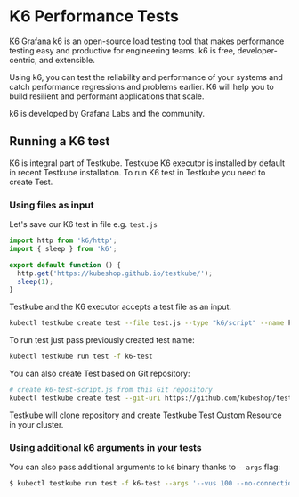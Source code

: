# K6 Performance Tests

[K6](https://k6.io/docs/) Grafana k6 is an open-source load testing tool that makes performance testing easy and productive for engineering teams. k6 is free, developer-centric, and extensible.

Using k6, you can test the reliability and performance of your systems and catch performance regressions and problems earlier. K6 will help you to build resilient and performant applications that scale.

k6 is developed by Grafana Labs and the community.

## Running a K6 test

K6 is integral part of Testkube. Testkube K6 executor is installed by default in recent Testkube installation. To run K6 test in Testkube you need to create Test. 

### Using files as input

Let's save our K6 test in file e.g. `test.js`

```js 
import http from 'k6/http';
import { sleep } from 'k6';

export default function () {
  http.get('https://kubeshop.github.io/testkube/');
  sleep(1);
}
```

Testkube and the K6 executor accepts a test file as an input.

```sh
kubectl testkube create test --file test.js --type "k6/script" --name k6-test
```

To run test just pass previously created test name: 

```sh 
kubectl testkube run test -f k6-test
```

You can also create Test based on Git repository:

```sh
# create k6-test-script.js from this Git repository
kubectl testkube create test --git-uri https://github.com/kubeshop/testkube-executor-k6.git --git-branch main --git-path examples --type "k6/script" --name k6-test-script-git
```

Testkube will clone repository and create Testkube Test Custom Resource in your cluster. 

### Using additional k6 arguments in your tests

You can also pass additional arguments to `k6` binary thanks to `--args` flag:

```sh
$ kubectl testkube run test -f k6-test --args '--vus 100 --no-connection-reuse'
```

